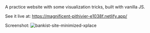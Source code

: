 A practice website with some visualization tricks, built with vanilla JS.

See it live at:
https://magnificent-pithivier-e1038f.netlify.app/

Screenshot:
![bankist-site-minimized-xplace](https://github.com/nimroddanielmaayan/Bankist-Website/assets/30357578/c51dbda8-115e-4548-837f-43bb3ccd5dc5)


